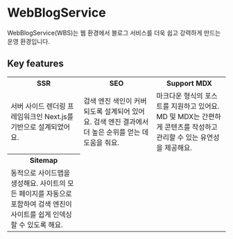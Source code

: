 # WebBlogService

WebBlogService(WBS)는 웹 환경에서 블로그 서비스를 더욱 쉽고 강력하게 만드는 운영 환경입니다.

## Key features

<table>
  <tr>
    <th width="33.3333%">SSR</th>
    <th width="33.3333%">SEO</th>
    <th width="33.3333%">Support MDX</th>
  </tr>
  <tr>
    <td width="33.3333%">서버 사이드 렌더링 프레임워크인 Next.js를 기반으로 설계되었어요.</td>
    <td width="33.3333%">검색 엔진 색인이 커버되도록 설계되어 있어요. 검색 엔진 결과에서 더 높은 순위를 얻는 데 도움을 줘요.</td>
    <td width="33.3333%">마크다운 형식의 포스트를 지원하고 있어요. MD 및 MDX는 간편하게 콘텐츠를 작성하고 관리할 수 있는 유연성을 제공해요.</td>
  </tr>
  <tr>
    <th width="33.3333%">Sitemap</th>
  </tr>
  <tr>
    <td width="33.3333%">동적으로 사이드맵을 생성해요. 사이트의 모든 페이지를 자동으로 포함하여 검색 엔진이 사이트를 쉽게 인덱싱할 수 있도록 해요.</td>
  </tr>
</table>
